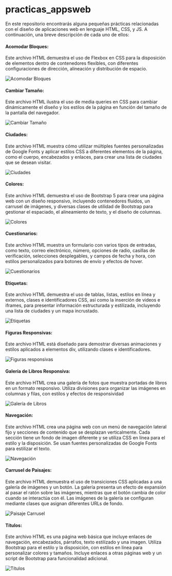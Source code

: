 # practicas_appsweb
En este repositorio encontrarás alguna pequeñas prácticas relacionadas con el diseño de aplicaciones web en lenguaje HTML, CSS, y JS. A continuación, una breve descripción de cada uno de ellos:
 
#### Acomodar Bloques:
Este archivo HTML demuestra el uso de Flexbox en CSS para la disposición de elementos dentro de contenedores flexibles, con diferentes configuraciones de dirección, alineación y distribución de espacio.

![Acomodar Bloques](acomodarbloques.png)


#### Cambiar Tamaño:
Este archivo HTML ilustra el uso de media queries en CSS para cambiar dinámicamente el diseño y los estilos de la página en función del tamaño de la pantalla del navegador.

![Cambiar Tamaño](acomodartamano.png)


#### Ciudades:
Este archivo HTML muestra cómo utilizar múltiples fuentes personalizadas de Google Fonts y aplicar estilos CSS a diferentes elementos de la página, como el cuerpo, encabezados y enlaces, para crear una lista de ciudades que se desean visitar.

![Ciudades](ciudades.png)


#### Colores:
Este archivo HTML demuestra el uso de Bootstrap 5 para crear una página web con un diseño responsivo, incluyendo contenedores fluidos, un carrusel de imágenes, y diversas clases de utilidad de Bootstrap para gestionar el espaciado, el alineamiento de texto, y el diseño de columnas.

![Colores](colores.png)


#### Cuestionarios:
Este archivo HTML muestra un formulario con varios tipos de entradas, como texto, correo electrónico, número, opciones de radio, casillas de verificación, selecciones desplegables, y campos de fecha y hora, con estilos personalizados para botones de envío y efectos de hover.

![Cuestionarios](cuestionarios.png)


#### Etiquetas:
Este archivo HTML demuestra el uso de tablas, listas, estilos en línea y externos, clases e identificadores CSS, así como la inserción de videos e iframes, para presentar información estructurada y estilizada, incluyendo una lista de ciudades y un mapa incrustado.

![Etiquetas](etiquetas.png)


#### Figuras Responsivas:
Este archivo HTML está diseñado para demostrar diversas animaciones y estilos aplicados a elementos div, utilizando clases e identificadores.

![Figuras responsivas](animaciones.png)


#### Galería de Libros Responsiva:
Este archivo HTML crea una galería de fotos que muestra portadas de libros en un formato responsivo. Utiliza divisiones para organizar las imágenes en columnas y filas, con estilos y efectos de responsividad

![Galería de Libros](galerialibros.png)


#### Navegación:
Este archivo HTML crea una página web con un menú de navegación lateral fijo y secciones de contenido que se desplazan verticalmente. Cada sección tiene un fondo de imagen diferente y se utiliza CSS en línea para el estilo y la disposición. Se usan fuentes personalizadas de Google Fonts para estilizar el texto.

![Navegación](navegacion.png)


#### Carrusel de Paisajes:
Este archivo HTML demuestra el uso de transiciones CSS aplicadas a una galería de imágenes y un botón. La galería presenta un efecto de expansión al pasar el ratón sobre las imágenes, mientras que el botón cambia de color cuando se interactúa con él. Las imágenes de la galería se configuran mediante clases que asignan diferentes URLs de fondo.

![Paisaje Carrusel](paisajecarrusel.png)


#### Títulos:
Este archivo HTML es una página web básica que incluye enlaces de navegación, encabezados, párrafos, texto estilizado y una imagen. Utiliza Bootstrap para el estilo y la disposición, con estilos en línea para personalizar colores y tamaños. Incluye enlaces a otras páginas web y un script de Bootstrap para funcionalidad adicional.

![Títulos](titulos.png)
